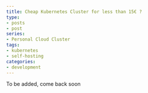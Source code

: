 ```yaml
---
title: Cheap Kubernetes Cluster for less than 15€ ?
type:
- posts
- post
series:
- Personal Cloud Cluster
tags: 
- kubernetes
- self-hosting
categories:
- development
---
```

To be added, come back soon